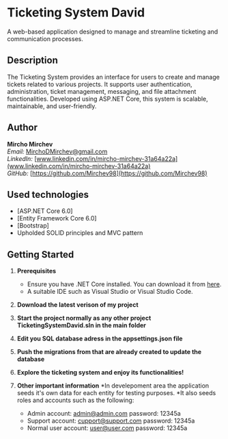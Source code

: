 # Ticketing System David

A web-based application designed to manage and streamline ticketing and communication processes.

## Description

The Ticketing System provides an interface for users to create and manage tickets related to various projects. It supports user authentication, administration, ticket management, messaging, and file attachment functionalities. Developed using ASP.NET Core, this system is scalable, maintainable, and user-friendly.

## Author

**Mircho Mirchev**  
_Email:_ [MirchoDMirchev@gmail.com](mailto:MirchoDMirchev@gmail.com)  
_LinkedIn:_ [www.linkedin.com/in/mircho-mirchev-31a64a22a](www.linkedin.com/in/mircho-mirchev-31a64a22a)  
_GitHub:_ [https://github.com/Mirchev98](https://github.com/Mirchev98)

## Used technologies
* [ASP.NET Core 6.0]
* [Entity Framework Core 6.0]
* [Bootstrap]
* Upholded SOLID principles and MVC pattern

## Getting Started

1. **Prerequisites**  
    - Ensure you have .NET Core installed. You can download it from [here](https://dotnet.microsoft.com/download/dotnet).
    - A suitable IDE such as Visual Studio or Visual Studio Code.

2. **Download the latest verison of my project**

3. **Start the project normally as any other project TicketingSystemDavid.sln in the main folder**

4. **Edit you SQL database adress in the appsettings.json file**

5. **Push the migrations from that are already created to update the database**

6. **Explore the ticketing system and enjoy its functionalities!**

7. **Other important information**
   *In develepoment area the application seeds it's own data for each entity for testing purposes.
   *It also seeds roles and accounts such as the following:
     * Admin account: аdmin@admin.com  password: 12345a
     * Support account: сupport@support.com password: 12345a
     * Normal user account: user@user.com password: 12345a

